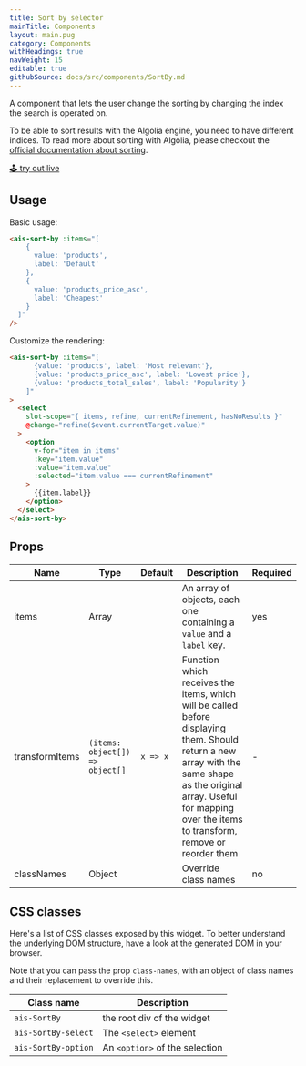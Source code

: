 ```yaml
---
title: Sort by selector
mainTitle: Components
layout: main.pug
category: Components
withHeadings: true
navWeight: 15
editable: true
githubSource: docs/src/components/SortBy.md
---
```


A component that lets the user change the sorting by changing the index the search is operated on.

To be able to sort results with the Algolia engine, you need to have different indices. To read more about sorting with Algolia, please checkout the [official documentation about sorting](https://www.algolia.com/doc/guides/relevance/sorting/#guides).

<a class="btn btn-static-theme" href="stories/?selectedKind=SortBy">🕹 try out live</a>

## Usage

Basic usage:

```html
<ais-sort-by :items="[
    {
      value: 'products',
      label: 'Default'
    },
    {
      value: 'products_price_asc',
      label: 'Cheapest'
    }
  ]"
/>
```

Customize the rendering:

```html
<ais-sort-by :items="[
      {value: 'products', label: 'Most relevant'},
      {value: 'products_price_asc', label: 'Lowest price'},
      {value: 'products_total_sales', label: 'Popularity'}
    ]"
>
  <select
    slot-scope="{ items, refine, currentRefinement, hasNoResults }"
    @change="refine($event.currentTarget.value)"
  >
    <option
      v-for="item in items"
      :key="item.value"
      :value="item.value"
      :selected="item.value === currentRefinement"
    >
      {{item.label}}
    </option>
  </select>
</ais-sort-by>
```

## Props

Name | Type | Default | Description | Required
---|---|---|---|---
items | Array |  | An array of objects, each one containing a `value` and a `label` key. | yes
transformItems | `(items: object[]) => object[]` | `x => x` | Function which receives the items, which will be called before displaying them. Should return a new array with the same shape as the original array. Useful for mapping over the items to transform, remove or reorder them | -
classNames | Object | | Override class names | no

## CSS classes

Here's a list of CSS classes exposed by this widget. To better understand the underlying DOM structure, have a look at the generated DOM in your browser.

Note that you can pass the prop `class-names`, with an object of class names and their replacement to override this.

Class name | Description
---|---
`ais-SortBy` | the root div of the widget
`ais-SortBy-select` | The `<select>` element
`ais-SortBy-option` | An `<option>` of the selection
